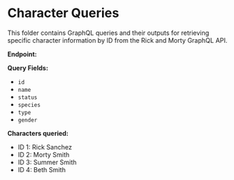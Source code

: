 # Character Queries

This folder contains GraphQL queries and their outputs for retrieving specific character information by ID from the Rick and Morty GraphQL API.

**Endpoint:**



**Query Fields:**
- `id`
- `name`
- `status`
- `species`
- `type`
- `gender`

**Characters queried:**
- ID 1: Rick Sanchez
- ID 2: Morty Smith
- ID 3: Summer Smith
- ID 4: Beth Smith
